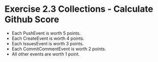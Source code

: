 # Exercise 2.3 Collections - Calculate Github Score

- Each PushEvent is worth 5 points.
- Each CreateEvent is worth 4 points.
- Each IssuesEvent is worth 3 points.
- Each CommitCommentEvent is worth 2 points.
- All other events are worth 1 point.
